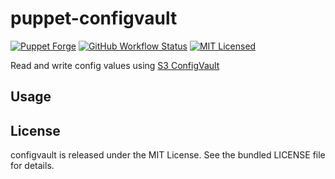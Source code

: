 puppet-configvault
===========

[![Puppet Forge](https://img.shields.io/puppetforge/v/halyard/configvault.svg)](https://forge.puppetlabs.com/halyard/configvault)
[![GitHub Workflow Status](https://img.shields.io/github/workflow/status/halyard/puppet-configvault/Build)](https://github.com/halyard/puppet-configvault/actions)
[![MIT Licensed](https://img.shields.io/badge/license-MIT-green.svg)](https://tldrlegal.com/license/mit-license)

Read and write config values using [S3 ConfigVault](https://github.com/armorfret/terraform-aws-s3-configvault)

## Usage

## License

configvault is released under the MIT License. See the bundled LICENSE file for details.
